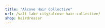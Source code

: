 ```yaml
---
title: "Alcove Hair Collective"
url: /salt-lake-city/alcove-hair-collective/
shop: hairdresser
---
```

